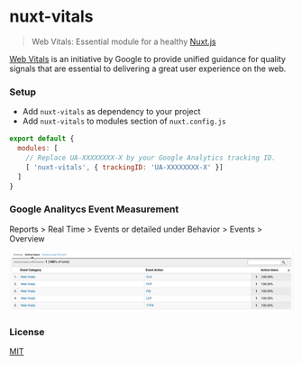 # nuxt-vitals

> Web Vitals: Essential module for a healthy [Nuxt.js](https://github.com/nuxt/nuxt.js)

[Web Vitals](https://web.dev/vitals/) is an initiative by Google to provide unified guidance for quality signals that are essential to delivering a great user experience on the web.

### Setup

- Add `nuxt-vitals` as dependency to your project
- Add `nuxt-vitals` to modules section of `nuxt.config.js`

```javascript
export default {
  modules: [
    // Replace UA-XXXXXXXX-X by your Google Analytics tracking ID.
    [ 'nuxt-vitals', { trackingID: 'UA-XXXXXXXX-X' }]
  ]
}
```

### Google Analitycs Event Measurement

Reports > Real Time > Events or detailed under Behavior > Events > Overview

![Real Time Events](/realtime-events.png)

### License

[MIT](https://opensource.org/licenses/MIT)
